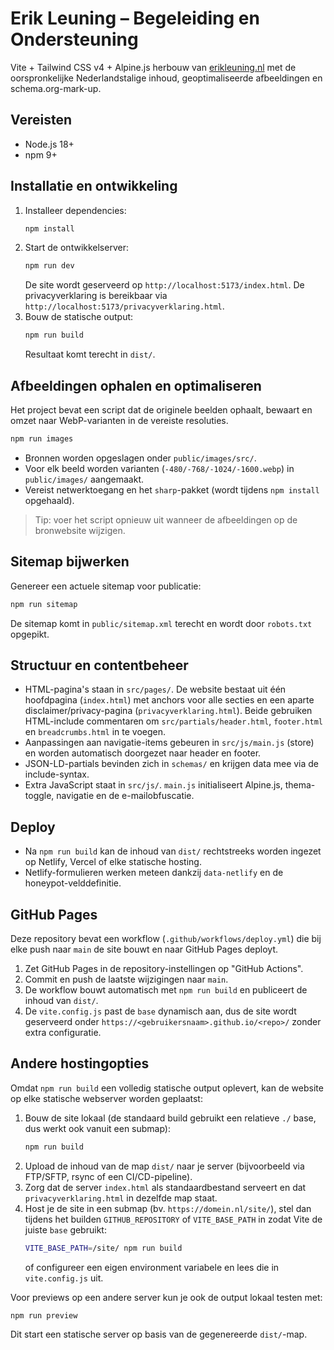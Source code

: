 # Erik Leuning – Begeleiding en Ondersteuning

Vite + Tailwind CSS v4 + Alpine.js herbouw van [erikleuning.nl](https://www.erikleuning.nl) met de oorspronkelijke Nederlandstalige inhoud, geoptimaliseerde afbeeldingen en schema.org-mark-up.

## Vereisten

- Node.js 18+
- npm 9+

## Installatie en ontwikkeling

1. Installeer dependencies:
   ```bash
   npm install
   ```
2. Start de ontwikkelserver:
   ```bash
   npm run dev
   ```
   De site wordt geserveerd op `http://localhost:5173/index.html`. De privacyverklaring is bereikbaar via `http://localhost:5173/privacyverklaring.html`.
3. Bouw de statische output:
   ```bash
   npm run build
   ```
   Resultaat komt terecht in `dist/`.

## Afbeeldingen ophalen en optimaliseren

Het project bevat een script dat de originele beelden ophaalt, bewaart en omzet naar WebP-varianten in de vereiste resoluties.

```bash
npm run images
```

- Bronnen worden opgeslagen onder `public/images/src/`.
- Voor elk beeld worden varianten (`-480/-768/-1024/-1600.webp`) in `public/images/` aangemaakt.
- Vereist netwerktoegang en het `sharp`-pakket (wordt tijdens `npm install` opgehaald).

> Tip: voer het script opnieuw uit wanneer de afbeeldingen op de bronwebsite wijzigen.

## Sitemap bijwerken

Genereer een actuele sitemap voor publicatie:

```bash
npm run sitemap
```

De sitemap komt in `public/sitemap.xml` terecht en wordt door `robots.txt` opgepikt.

## Structuur en contentbeheer

- HTML-pagina's staan in `src/pages/`. De website bestaat uit één hoofdpagina (`index.html`) met anchors voor alle secties en een aparte disclaimer/privacy-pagina (`privacyverklaring.html`). Beide gebruiken HTML-include commentaren om `src/partials/header.html`, `footer.html` en `breadcrumbs.html` in te voegen.
- Aanpassingen aan navigatie-items gebeuren in `src/js/main.js` (store) en worden automatisch doorgezet naar header en footer.
- JSON-LD-partials bevinden zich in `schemas/` en krijgen data mee via de include-syntax.
- Extra JavaScript staat in `src/js/`. `main.js` initialiseert Alpine.js, thema-toggle, navigatie en de e-mailobfuscatie.

## Deploy

- Na `npm run build` kan de inhoud van `dist/` rechtstreeks worden ingezet op Netlify, Vercel of elke statische hosting.
- Netlify-formulieren werken meteen dankzij `data-netlify` en de honeypot-velddefinitie.

## GitHub Pages

Deze repository bevat een workflow (`.github/workflows/deploy.yml`) die bij elke push naar `main` de site bouwt en naar GitHub Pages deployt.

1. Zet GitHub Pages in de repository-instellingen op "GitHub Actions".
2. Commit en push de laatste wijzigingen naar `main`.
3. De workflow bouwt automatisch met `npm run build` en publiceert de inhoud van `dist/`.
4. De `vite.config.js` past de `base` dynamisch aan, dus de site wordt geserveerd onder `https://<gebruikersnaam>.github.io/<repo>/` zonder extra configuratie.

## Andere hostingopties

Omdat `npm run build` een volledig statische output oplevert, kan de website op elke statische webserver worden geplaatst:

1. Bouw de site lokaal (de standaard build gebruikt een relatieve `./` base, dus werkt ook vanuit een submap):
   ```bash
   npm run build
   ```
2. Upload de inhoud van de map `dist/` naar je server (bijvoorbeeld via FTP/SFTP, rsync of een CI/CD-pipeline).
3. Zorg dat de server `index.html` als standaardbestand serveert en dat `privacyverklaring.html` in dezelfde map staat.
4. Host je de site in een submap (bv. `https://domein.nl/site/`), stel dan tijdens het builden `GITHUB_REPOSITORY` of `VITE_BASE_PATH` in zodat Vite de juiste `base` gebruikt:
   ```bash
   VITE_BASE_PATH=/site/ npm run build
   ```
   of configureer een eigen environment variabele en lees die in `vite.config.js` uit.

Voor previews op een andere server kun je ook de output lokaal testen met:
```bash
npm run preview
```
Dit start een statische server op basis van de gegenereerde `dist/`-map.
